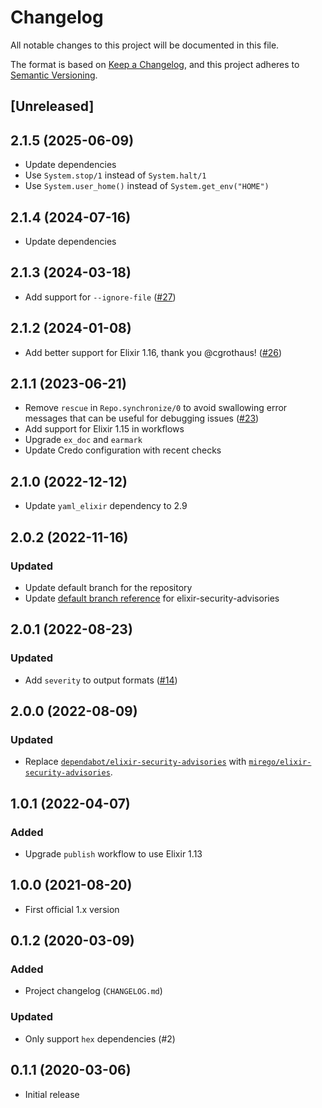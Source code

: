# Changelog

All notable changes to this project will be documented in this file.

The format is based on [Keep a Changelog](https://keepachangelog.com/en/1.0.0/), and this project adheres to [Semantic Versioning](https://semver.org/spec/v2.0.0.html).

## [Unreleased]

## 2.1.5 (2025-06-09)

- Update dependencies
- Use `System.stop/1` instead of `System.halt/1`
- Use `System.user_home()` instead of `System.get_env("HOME")`

## 2.1.4 (2024-07-16)

- Update dependencies

## 2.1.3 (2024-03-18)

- Add support for `--ignore-file` ([#27](https://github.com/mirego/mix_audit/pull/27))

## 2.1.2 (2024-01-08)

- Add better support for Elixir 1.16, thank you @cgrothaus! ([#26](https://github.com/mirego/mix_audit/pull/26))

## 2.1.1 (2023-06-21)

- Remove `rescue` in `Repo.synchronize/0` to avoid swallowing error messages that can be useful for debugging issues ([#23](https://github.com/mirego/mix_audit/pull/23))
- Add support for Elixir 1.15 in workflows
- Upgrade `ex_doc` and `earmark`
- Update Credo configuration with recent checks

## 2.1.0 (2022-12-12)

- Update `yaml_elixir` dependency to 2.9

## 2.0.2 (2022-11-16)

### Updated

- Update default branch for the repository
- Update [default branch reference](https://github.com/mirego/elixir-security-advisories/pull/4) for elixir-security-advisories

## 2.0.1 (2022-08-23)

### Updated

- Add `severity` to output formats ([#14](https://github.com/mirego/mix_audit/pull/14))

## 2.0.0 (2022-08-09)

### Updated

- Replace [`dependabot/elixir-security-advisories`](https://github.com/dependabot/elixir-security-advisories) with [`mirego/elixir-security-advisories`](https://github.com/mirego/elixir-security-advisories).

## 1.0.1 (2022-04-07)

### Added

- Upgrade `publish` workflow to use Elixir 1.13

## 1.0.0 (2021-08-20)

- First official 1.x version

## 0.1.2 (2020-03-09)

### Added

- Project changelog (`CHANGELOG.md`)

### Updated

- Only support `hex` dependencies (#2)

## 0.1.1 (2020-03-06)

- Initial release
